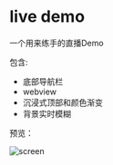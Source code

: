 # live demo

一个用来练手的直播Demo

包含:

- 底部导航栏
- webview
- 沉浸式顶部和颜色渐变
- 背景实时模糊

预览：

![screen](https://cdn.evink.cn/94xsm/s.jpg)